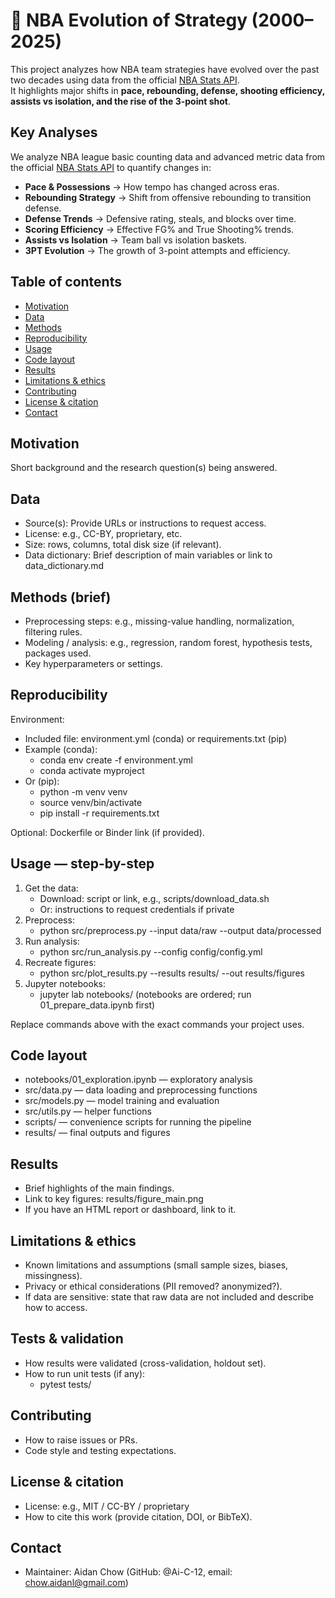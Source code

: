 # **🏀 NBA Evolution of Strategy (2000–2025)**

This project analyzes how NBA team strategies have evolved over the past two decades using data from the official [NBA Stats API](https://github.com/swar/nba_api).  
It highlights major shifts in **pace, rebounding, defense, shooting efficiency, assists vs isolation, and the rise of the 3-point shot**.

## **Key Analyses**
We analyze NBA league basic counting data and advanced metric data from the official [NBA Stats API](https://github.com/swar/nba_api) to quantify changes in:</br>
 - **Pace & Possessions** → How tempo has changed across eras.</br>
 - **Rebounding Strategy** → Shift from offensive rebounding to transition defense.</br>
 - **Defense Trends** → Defensive rating, steals, and blocks over time.</br>
 - **Scoring Efficiency** → Effective FG% and True Shooting% trends.</br>
 - **Assists vs Isolation** → Team ball vs isolation baskets.</br>
 - **3PT Evolution** → The growth of 3-point attempts and efficiency.</br>


## **Table of contents**
- [Motivation](#motivation)
- [Data](#data)
- [Methods](#methods)
- [Reproducibility](#reproducibility)
- [Usage](#usage)
- [Code layout](#code-layout)
- [Results](#results)
- [Limitations & ethics](#limitations--ethics)
- [Contributing](#contributing)
- [License & citation](#license--citation)
- [Contact](#contact)

## **Motivation**
Short background and the research question(s) being answered.

## **Data**
- Source(s): Provide URLs or instructions to request access.
- License: e.g., CC-BY, proprietary, etc.
- Size: rows, columns, total disk size (if relevant).
- Data dictionary: Brief description of main variables or link to data_dictionary.md

## **Methods (brief)**
- Preprocessing steps: e.g., missing-value handling, normalization, filtering rules.
- Modeling / analysis: e.g., regression, random forest, hypothesis tests, packages used.
- Key hyperparameters or settings.

## **Reproducibility**
Environment:
- Included file: environment.yml (conda) or requirements.txt (pip)
- Example (conda):
  - conda env create -f environment.yml
  - conda activate myproject
- Or (pip):
  - python -m venv venv
  - source venv/bin/activate
  - pip install -r requirements.txt

Optional: Dockerfile or Binder link (if provided).

## **Usage — step-by-step**
1. Get the data:
   - Download: script or link, e.g., scripts/download_data.sh
   - Or: instructions to request credentials if private
2. Preprocess:
   - python src/preprocess.py --input data/raw --output data/processed
3. Run analysis:
   - python src/run_analysis.py --config config/config.yml
4. Recreate figures:
   - python src/plot_results.py --results results/ --out results/figures
5. Jupyter notebooks:
   - jupyter lab notebooks/ (notebooks are ordered; run 01_prepare_data.ipynb first)

Replace commands above with the exact commands your project uses.

## **Code layout**
- notebooks/01_exploration.ipynb — exploratory analysis
- src/data.py — data loading and preprocessing functions
- src/models.py — model training and evaluation
- src/utils.py — helper functions
- scripts/ — convenience scripts for running the pipeline
- results/ — final outputs and figures

## **Results**
- Brief highlights of the main findings.
- Link to key figures: results/figure_main.png
- If you have an HTML report or dashboard, link to it.

## **Limitations & ethics**
- Known limitations and assumptions (small sample sizes, biases, missingness).
- Privacy or ethical considerations (PII removed? anonymized?).
- If data are sensitive: state that raw data are not included and describe how to access.

## **Tests & validation**
- How results were validated (cross-validation, holdout set).
- How to run unit tests (if any):
  - pytest tests/

## **Contributing**
- How to raise issues or PRs.
- Code style and testing expectations.

## **License & citation**
- License: e.g., MIT / CC-BY / proprietary
- How to cite this work (provide citation, DOI, or BibTeX).

## **Contact**
- Maintainer: Aidan Chow (GitHub: @Ai-C-12, email: chow.aidanl@gmail.com)
